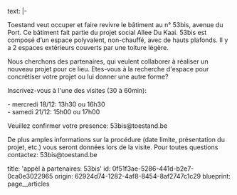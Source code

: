 text: |-
  <p>Toestand veut occuper et faire revivre le bâtiment au n° 53bis, avenue du Port. Ce bâtiment fait partie du projet social Allee Du Kaai. 53bis est composé d’un espace polyvalent, non-chauffé, avec de hauts plafonds.  Il y a 2 espaces extérieurs couverts par une toiture légère.
  </p>
  <p>Nous cherchons des partenaires, qui veulent collaborer à réaliser un nouveau projet pour ce lieu.  Etes-vous à la recherche d'espace pour concrétiser votre projet ou lui donner une autre forme?
  </p>
  <p>Inscrivez-vous à l'une des visites (30 à 60min):
  </p>
  <p>- mercredi 18/12: 13h30 ou 16h30<br>- samedi 21/12: 15h00 ou 17h00
  </p>
  <p>Veuillez confirmer votre presence: 53bis@toestand.be
  </p>
  <p>De plus amples informations sur la procédure (date limite, présentation du projet, etc.) vous seront données lors de la visite. Pour toutes questions contactez: 53bis@toestand.be
  </p>
title: 'appèl à partenaires: 53bis'
id: 0f51f3ae-5286-441d-b2e7-0ca0e3022965
origin: 62924d74-1282-4af8-8454-8af2747c1c29
blueprint: page__articles
